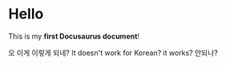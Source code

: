 # Hello

This is my **first Docusaurus document**!

오 이게 이렇게 되네?
It doesn't work for Korean? it works? 안되나?
